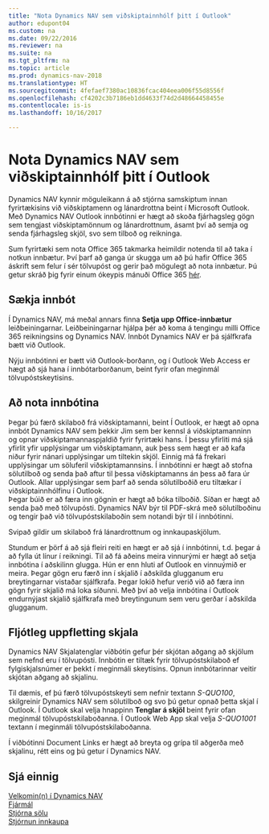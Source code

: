 ```yaml
---
title: "Nota Dynamics NAV sem viðskiptainnhólf þitt í Outlook"
author: edupont04
ms.custom: na
ms.date: 09/22/2016
ms.reviewer: na
ms.suite: na
ms.tgt_pltfrm: na
ms.topic: article
ms.prod: dynamics-nav-2018
ms.translationtype: HT
ms.sourcegitcommit: 4fefaef7380ac10836fcac404eea006f55d8556f
ms.openlocfilehash: cf4202c3b7186eb1dd4633f74d2d48664458455e
ms.contentlocale: is-is
ms.lasthandoff: 10/16/2017

---
```


# <a name="using-dynamics-nav-as-your-business-inbox-in-outlook"></a>Nota Dynamics NAV sem viðskiptainnhólf þitt í Outlook
Dynamics NAV kynnir möguleikann á að stjórna samskiptum innan fyrirtækisins við viðskiptamenn og lánardrottna beint í Microsoft Outlook. Með Dynamics NAV Outlook innbótinni er hægt að skoða fjárhagsleg gögn sem tengjast viðskiptamönnum og lánardrottnum, ásamt því að semja og senda fjárhagsleg skjöl, svo sem tilboð og reikninga.  

Sum fyrirtæki sem nota Office 365 takmarka heimildir notenda til að taka í notkun innbætur. Því þarf að ganga úr skugga um að þú hafir Office 365 áskrift sem felur í sér tölvupóst og gerir það mögulegt að nota innbætur. Þú getur skráð þig fyrir einum ókeypis mánuði Office 365 [hér](https://products.office.com/try).  

## <a name="get-the-add-in"></a>Sækja innbót
Í Dynamics NAV, má meðal annars finna **Setja upp Office-innbætur** leiðbeiningarnar. Leiðbeiningarnar hjálpa þér að koma á tengingu milli Office 365 reikningsins og Dynamics NAV. Innbót Dynamics NAV er þá sjálfkrafa bætt við Outlook.  

Nýju innbótinni er bætt við Outlook-borðann, og í Outlook Web Access er hægt að sjá hana í innbótarborðanum, beint fyrir ofan meginmál tölvupóstskeytisins.  

## <a name="using-the-add-in"></a>Að nota innbótina
Þegar þú færð skilaboð frá viðskiptamanni, beint Í Outlook, er hægt að opna innbót Dynamics NAV sem þekkir Jim sem ber kennsl á viðskiptamanninn og opnar viðskiptamannaspjaldið fyrir fyrirtæki hans. Í þessu yfirliti má sjá yfirlit yfir upplýsingar um viðskiptamann, auk þess sem hægt er að kafa niður fyrir nánari upplýsingar um tiltekin skjöl. Einnig má fá frekari upplýsingar um söluferil viðskiptamannsins.
Í innbótinni er hægt að stofna sölutilboð og senda það aftur til þessa viðskiptamanns án þess að fara úr Outlook. Allar upplýsingar sem þarf að senda sölutilboðið eru tiltækar í viðskiptainnhólfinu í Outlook.  
Þegar búið er að færa inn gögnin er hægt að bóka tilboðið. Síðan er hægt að senda það með tölvupósti. Dynamics NAV býr til PDF-skrá með sölutilboðinu og tengir það við tölvupóstskilaboðin sem notandi býr til í innbótinni.  

Svipað gildir um skilaboð frá lánardrottnum og innkaupaskjölum.  

Stundum er þörf á að sjá fleiri reiti en hægt er að sjá í innbótinni, t.d. þegar á að fylla út línur í reikningi. Til að fá aðeins meira vinnurými er hægt að setja innbótina í aðskilinn glugga. Hún er enn hluti af Outlook en vinnuýmið er meira. Þegar gögn eru færð inn í skjalið í aðskilda glugganum eru breytingarnar vistaðar sjálfkrafa. Þegar lokið hefur verið við að færa inn gögn fyrir skjalið má loka síðunni. Með því að velja innbótina í Outlook endurnýjast skjalið sjálfkrafa með breytingunum sem veru gerðar í aðskilda glugganum.  

## <a name="quick-document-lookup"></a>Fljótleg uppfletting skjala
Dynamics NAV Skjalatenglar viðbótin gefur þér skjótan aðgang að skjölum sem nefnd eru í tölvupósti. Innbótin er tiltæk fyrir tölvupóstskilaboð ef fylgiskjalsnúmer er þekkt í meginmáli skeytisins. Opnun innbótarinnar veitir skjótan aðgang að skjalinu.  

Til dæmis, ef þú færð tölvupóstskeyti sem nefnir textann *S-QUO100*, skilgreinir Dynamics NAV sem sölutilboð og svo þú getur opnað þetta skjal í Outlook. Í Outlook skal velja hnappinn **Tenglar á skjöl** beint fyrir ofan meginmál tölvupóstskilaboðanna. Í Outlook Web App skal velja *S-QUO1001* textann í meginmáli tölvupóstskilaboðanna.  

Í viðbótinni Document Links er hægt að breyta og grípa til aðgerða með skjalinu, rétt eins og þú getur í Dynamics NAV.

## <a name="see-also"></a>Sjá einnig
[Velkomin(n) í Dynamics NAV](across-get-started.md)  
[Fjármál](finance.md)  
[Stjórna sölu](sales-manage-sales.md)  
[Stjórnun innkaupa](purchasing-manage-purchasing.md)  

